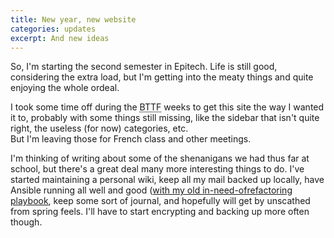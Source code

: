```yaml
---
title: New year, new website
categories: updates
excerpt: And new ideas
---
```


So, I'm starting the second semester in Epitech. Life is still good,
considering the extra load, but I'm getting into the meaty things and quite
enjoying the whole ordeal.

I took some time off during the <abbr title="Back To The Future: a chance to
fix previous projects">BTTF</abbr> weeks to get this site the way I wanted it
to, probably with some things still missing, like the sidebar that isn't quite
right, the useless (for now) categories, etc.  
But I'm leaving those for French class and other meetings.

I'm thinking of writing about some of the shenanigans we had thus far at
school, but there's a great deal many more interesting things to do. I've
started maintaining a personal wiki, keep all my mail backed up locally, have
Ansible running all well and good ([with my old in-need-ofrefactoring
playbook](https://github.com/alter2000/.dots), keep some sort of journal, and
hopefully will get by unscathed from spring feels. I'll have to start
encrypting and backing up more often though.
